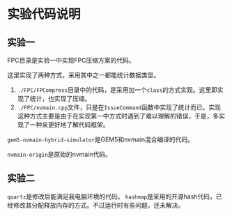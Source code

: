 # 实验代码说明

## 实验一

FPC目录是实验一中实现FPC压缩方案的代码。

这里实现了两种方式，采用其中之一都能统计数据类型。

1. `./FPC/FPCompress`目录中的代码，是采用加一个`class`的方式实现。这里即实现了统计，也实现了压缩。
2. `./FPC/nvmain.cpp`文件，只是在`IssueCommand`函数中实现了统计而已。实现这种方式主要是由于在实现第一中方式时遇到了难以理解的错误，于是，多实现了一种来更好地了解代码框架。

`gem5-nvmain-hybrid-simulator`是GEM5和nvmain混合编译的代码。

`nvmain-origin`是原始的nvmain代码。

## 实验二

`quartz`是修改后能满足我电脑环境的代码。
`hashmap`是采用的开源hash代码，已经修改其分配释放内存的方式。不过运行时有些问题，还未解决。
